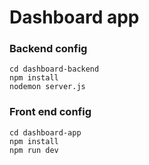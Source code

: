 # Dashboard app

### Backend config

    cd dashboard-backend
    npm install 
    nodemon server.js

### Front end config
    cd dashboard-app
    npm install 
    npm run dev
